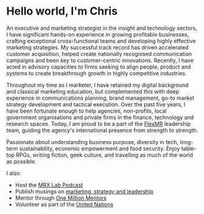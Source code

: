 # Hello world, I'm Chris

An executive and marketing strategist in the insight and technology sectors, I have significant hands-on experience in growing profitable businesses, crafting exceptional cross-functional teams and developing highly effective marketing strategies. My successful track record has driven accelerated customer acquisition, helped create nationally recognised communication campaigns and been key to customer-centric innovations. Recently, I have acted in advisory capacities to firms seeking to align people, product and systems to create breakthrough growth in highly competitive industries.

Throughout my time as I marketer, I have retained my digital background and classical marketing education, but complemented this with deep experience in communications planning, brand management, go-to market strategy development and tactical execution. Over the past five years, I have been fortunate enough to help agencies, non-profits, local government organisations and private firms in the finance, technology and research spaces. Today, I am proud to be a part of the <a href="https://www.flexmr.net">FlexMR</a> leadership team, guiding the agency's international presence from strength to strength.

Passionate about understanding business purpose, diversity in tech, long-term sustainability, economic empowerment and food security. Enjoy table-top RPGs, writing fiction, geek culture, and travelling as much of the world as possible.

I also:
- Host the <a href="https://resources.flexmr.net/mrx-lab-podcast">MRX Lab Podcast</a>
- Publish musings on <a href="https://chrismartin.pro">marketing, strategy and leadership</a>
- Mentor through <a href="https://www.onemillionmentors.org.uk/">One Million Mentors</a>
- Volunteer as part of the <a href="https://www.onlinevolunteering.org/en">United Nations</a>

